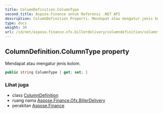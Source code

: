 ```yaml
---
title: ColumnDefinition.ColumnType
second_title: Aspose.Finance untuk Referensi .NET API
description: ColumnDefinition Properti. Mendapat atau mengatur jenis kolom.
type: docs
weight: 30
url: /id/net/aspose.finance.ofx.billerdelivery/columndefinition/columntype/
---
```

## ColumnDefinition.ColumnType property

Mendapat atau mengatur jenis kolom.

```csharp
public string ColumnType { get; set; }
```

### Lihat juga

* class [ColumnDefinition](../)
* ruang nama [Aspose.Finance.Ofx.BillerDelivery](../../columndefinition/)
* perakitan [Aspose.Finance](../../../)


